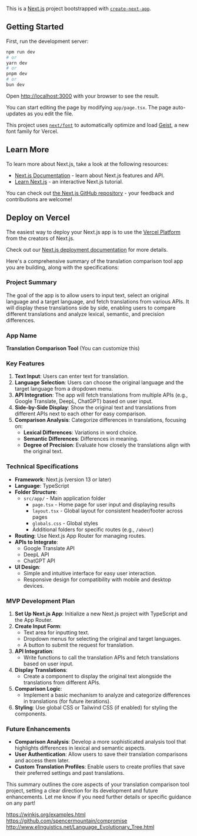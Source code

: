 This is a [Next.js](https://nextjs.org) project bootstrapped with [`create-next-app`](https://nextjs.org/docs/app/api-reference/cli/create-next-app).

## Getting Started

First, run the development server:

```bash
npm run dev
# or
yarn dev
# or
pnpm dev
# or
bun dev
```

Open [http://localhost:3000](http://localhost:3000) with your browser to see the result.

You can start editing the page by modifying `app/page.tsx`. The page auto-updates as you edit the file.

This project uses [`next/font`](https://nextjs.org/docs/app/building-your-application/optimizing/fonts) to automatically optimize and load [Geist](https://vercel.com/font), a new font family for Vercel.

## Learn More

To learn more about Next.js, take a look at the following resources:

- [Next.js Documentation](https://nextjs.org/docs) - learn about Next.js features and API.
- [Learn Next.js](https://nextjs.org/learn) - an interactive Next.js tutorial.

You can check out [the Next.js GitHub repository](https://github.com/vercel/next.js) - your feedback and contributions are welcome!

## Deploy on Vercel

The easiest way to deploy your Next.js app is to use the [Vercel Platform](https://vercel.com/new?utm_medium=default-template&filter=next.js&utm_source=create-next-app&utm_campaign=create-next-app-readme) from the creators of Next.js.

Check out our [Next.js deployment documentation](https://nextjs.org/docs/app/building-your-application/deploying) for more details.


Here's a comprehensive summary of the translation comparison tool app you are building, along with the specifications:

### **Project Summary**
The goal of the app is to allow users to input text, select an original language and a target language, and fetch translations from various APIs. It will display these translations side by side, enabling users to compare different translations and analyze lexical, semantic, and precision differences.

### **App Name**
**Translation Comparison Tool** (You can customize this)

### **Key Features**
1. **Text Input**: Users can enter text for translation.
2. **Language Selection**: Users can choose the original language and the target language from a dropdown menu.
3. **API Integration**: The app will fetch translations from multiple APIs (e.g., Google Translate, DeepL, ChatGPT) based on user input.
4. **Side-by-Side Display**: Show the original text and translations from different APIs next to each other for easy comparison.
5. **Comparison Analysis**: Categorize differences in translations, focusing on:
   - **Lexical Differences**: Variations in word choice.
   - **Semantic Differences**: Differences in meaning.
   - **Degree of Precision**: Evaluate how closely the translations align with the original text.

### **Technical Specifications**
- **Framework**: Next.js (version 13 or later)
- **Language**: TypeScript
- **Folder Structure**:
  - `src/app/` - Main application folder
    - `page.tsx` - Home page for user input and displaying results
    - `layout.tsx` - Global layout for consistent header/footer across pages
    - `globals.css` - Global styles
    - Additional folders for specific routes (e.g., `/about`)
- **Routing**: Use Next.js App Router for managing routes.
- **APIs to Integrate**: 
  - Google Translate API
  - DeepL API
  - ChatGPT API
- **UI Design**:
  - Simple and intuitive interface for easy user interaction.
  - Responsive design for compatibility with mobile and desktop devices.

### **MVP Development Plan**
1. **Set Up Next.js App**: Initialize a new Next.js project with TypeScript and the App Router.
2. **Create Input Form**:
   - Text area for inputting text.
   - Dropdown menus for selecting the original and target languages.
   - A button to submit the request for translation.
3. **API Integration**:
   - Write functions to call the translation APIs and fetch translations based on user input.
4. **Display Translations**:
   - Create a component to display the original text alongside the translations from different APIs.
5. **Comparison Logic**:
   - Implement a basic mechanism to analyze and categorize differences in translations (for future iterations).
6. **Styling**: Use global CSS or Tailwind CSS (if enabled) for styling the components.

### **Future Enhancements**
- **Comparison Analysis**: Develop a more sophisticated analysis tool that highlights differences in lexical and semantic aspects.
- **User Authentication**: Allow users to save their translation comparisons and access them later.
- **Custom Translation Profiles**: Enable users to create profiles that save their preferred settings and past translations.

This summary outlines the core aspects of your translation comparison tool project, setting a clear direction for its development and future enhancements. Let me know if you need further details or specific guidance on any part!


https://winkjs.org/examples.html
https://github.com/spencermountain/compromise
http://www.elinguistics.net/Language_Evolutionary_Tree.html
